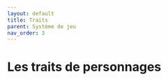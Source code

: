 ```yaml
---
layout: default
title: Traits
parent: Système de jeu
nav_order: 3
---
```


# Les traits de personnages
